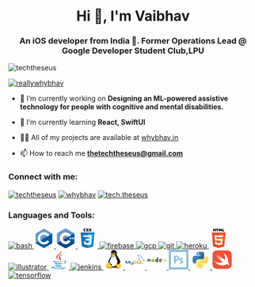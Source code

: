 <h1 align="center">Hi 👋, I'm Vaibhav</h1>
<h3 align="center">An iOS developer from India . Former Operations Lead @ Google Developer Student Club,LPU</h3>

<p align="left"> <img src="https://komarev.com/ghpvc/?username=techtheseus&label=Profile%20views&color=0e75b6&style=flat" alt="techtheseus" /> </p>

<p align="left"> <a href="https://twitter.com/reallywhybhav" target="blank"><img src="https://img.shields.io/twitter/follow/reallywhybhav?logo=twitter&style=for-the-badge" alt="reallywhybhav" /></a> </p>

- 🔭 I’m currently working on **Designing an ML-powered assistive technology for people with cognitive and mental disabilities.**

- 🌱 I’m currently learning **React, SwiftUI**

- 👨‍💻 All of my projects are available at [whybhav.in](https://whybhav.live)

- 📫 How to reach me **thetechtheseus@gmail.com**


<h3 align="left">Connect with me:</h3>
<p align="left">
<!-- <a href="https://dev.to/techtheseus" target="blank"><img align="center" src="https://raw.githubusercontent.com/rahuldkjain/github-profile-readme-generator/master/src/images/icons/Social/devto.svg" alt="techtheseus" height="30" width="40" /></a> -->
<a href="https://twitter.com/reallywhybhav" target="blank"><img align="center" src="https://raw.githubusercontent.com/rahuldkjain/github-profile-readme-generator/master/src/images/icons/Social/twitter.svg" alt="techtheseus" height="30" width="40" /></a>
<a href="https://linkedin.com/in/whybhav" target="blank"><img align="center" src="https://raw.githubusercontent.com/rahuldkjain/github-profile-readme-generator/master/src/images/icons/Social/linked-in-alt.svg" alt="whybhav" height="30" width="40" /></a>
<!-- <a href="https://stackoverflow.com/users/21319327" target="blank"><img align="center" src="https://raw.githubusercontent.com/rahuldkjain/github-profile-readme-generator/master/src/images/icons/Social/stack-overflow.svg" alt="21319327" height="30" width="40" /></a> -->
<!-- <a href="https://kaggle.com/techtheseus" target="blank"><img align="center" src="https://raw.githubusercontent.com/rahuldkjain/github-profile-readme-generator/master/src/images/icons/Social/kaggle.svg" alt="techtheseus" height="30" width="40" /></a> -->
<a href="https://instagram.com/reallywhybhav" target="blank"><img align="center" src="https://raw.githubusercontent.com/rahuldkjain/github-profile-readme-generator/master/src/images/icons/Social/instagram.svg" alt="tech.theseus" height="30" width="40" /></a>
<!-- <a href="https://medium.com/@reallywhybhav" target="blank"><img align="center" src="https://raw.githubusercontent.com/rahuldkjain/github-profile-readme-generator/master/src/images/icons/Social/medium.svg" alt="@reallywhybhav" height="30" width="40" /></a> -->
<!-- <a href="https://www.youtube.com/c/https://www.youtube.com/@techtheseus" target="blank"><img align="center" src="https://raw.githubusercontent.com/rahuldkjain/github-profile-readme-generator/master/src/images/icons/Social/youtube.svg" alt="https://www.youtube.com/@techtheseus" height="30" width="40" /></a> -->
<!-- <a href="https://www.codechef.com/users/techtheseus" target="blank"><img align="center" src="https://cdn.jsdelivr.net/npm/simple-icons@3.1.0/icons/codechef.svg" alt="techtheseus" height="30" width="40" /></a> -->
<!-- <a href="https://www.hackerrank.com/techtheseus" target="blank"><img align="center" src="https://raw.githubusercontent.com/rahuldkjain/github-profile-readme-generator/master/src/images/icons/Social/hackerrank.svg" alt="techtheseus" height="30" width="40" /></a>
<a href="https://codeforces.com/profile/techtheseus" target="blank"><img align="center" src="https://raw.githubusercontent.com/rahuldkjain/github-profile-readme-generator/master/src/images/icons/Social/codeforces.svg" alt="techtheseus" height="30" width="40" /></a>
<a href="https://www.leetcode.com/techtheseus" target="blank"><img align="center" src="https://raw.githubusercontent.com/rahuldkjain/github-profile-readme-generator/master/src/images/icons/Social/leet-code.svg" alt="techtheseus" height="30" width="40" /></a>
<a href="https://www.hackerearth.com/@techtheseus" target="blank"><img align="center" src="https://raw.githubusercontent.com/rahuldkjain/github-profile-readme-generator/master/src/images/icons/Social/hackerearth.svg" alt="@techtheseus" height="30" width="40" /></a>
<a href="https://auth.geeksforgeeks.org/user/techtheseus/profile" target="blank"><img align="center" src="https://raw.githubusercontent.com/rahuldkjain/github-profile-readme-generator/master/src/images/icons/Social/geeks-for-geeks.svg" alt="techtheseus/profile" height="30" width="40" /></a>
<a href="https://www.topcoder.com/members/techtheseus" target="blank"><img align="center" src="https://raw.githubusercontent.com/rahuldkjain/github-profile-readme-generator/master/src/images/icons/Social/topcoder.svg" alt="techtheseus" height="30" width="40" /></a>
</p> -->

<h3 align="left">Languages and Tools:</h3>

<p align="left"> <a href="https://www.gnu.org/software/bash/" target="_blank" rel="noreferrer"> <img src="https://www.vectorlogo.zone/logos/gnu_bash/gnu_bash-icon.svg" alt="bash" width="40" height="40"/> </a> <a href="https://www.cprogramming.com/" target="_blank" rel="noreferrer"> <img src="https://raw.githubusercontent.com/devicons/devicon/master/icons/c/c-original.svg" alt="c" width="40" height="40"/> </a> <a href="https://www.w3schools.com/cpp/" target="_blank" rel="noreferrer"> <img src="https://raw.githubusercontent.com/devicons/devicon/master/icons/cplusplus/cplusplus-original.svg" alt="cplusplus" width="40" height="40"/> </a> <a href="https://www.w3schools.com/css/" target="_blank" rel="noreferrer"> <img src="https://raw.githubusercontent.com/devicons/devicon/master/icons/css3/css3-original-wordmark.svg" alt="css3" width="40" height="40"/> </a> <a href="https://firebase.google.com/" target="_blank" rel="noreferrer"> <img src="https://www.vectorlogo.zone/logos/firebase/firebase-icon.svg" alt="firebase" width="40" height="40"/> </a> <a href="https://cloud.google.com" target="_blank" rel="noreferrer"> <img src="https://www.vectorlogo.zone/logos/google_cloud/google_cloud-icon.svg" alt="gcp" width="40" height="40"/> </a> <a href="https://git-scm.com/" target="_blank" rel="noreferrer"> <img src="https://www.vectorlogo.zone/logos/git-scm/git-scm-icon.svg" alt="git" width="40" height="40"/> </a> <a href="https://heroku.com" target="_blank" rel="noreferrer"> <img src="https://www.vectorlogo.zone/logos/heroku/heroku-icon.svg" alt="heroku" width="40" height="40"/> </a> <a href="https://www.w3.org/html/" target="_blank" rel="noreferrer"> <img src="https://raw.githubusercontent.com/devicons/devicon/master/icons/html5/html5-original-wordmark.svg" alt="html5" width="40" height="40"/> </a> <a href="https://www.adobe.com/in/products/illustrator.html" target="_blank" rel="noreferrer"> <img src="https://www.vectorlogo.zone/logos/adobe_illustrator/adobe_illustrator-icon.svg" alt="illustrator" width="40" height="40"/> </a> <a href="https://www.java.com" target="_blank" rel="noreferrer"> <img src="https://raw.githubusercontent.com/devicons/devicon/master/icons/java/java-original.svg" alt="java" width="40" height="40"/> </a> <a href="https://www.jenkins.io" target="_blank" rel="noreferrer"> <img src="https://www.vectorlogo.zone/logos/jenkins/jenkins-icon.svg" alt="jenkins" width="40" height="40"/> </a> <a href="https://www.linux.org/" target="_blank" rel="noreferrer"> <img src="https://raw.githubusercontent.com/devicons/devicon/master/icons/linux/linux-original.svg" alt="linux" width="40" height="40"/> </a> <a href="https://www.mysql.com/" target="_blank" rel="noreferrer"> <img src="https://raw.githubusercontent.com/devicons/devicon/master/icons/mysql/mysql-original-wordmark.svg" alt="mysql" width="40" height="40"/> </a> <a href="https://nodejs.org" target="_blank" rel="noreferrer"> <img src="https://raw.githubusercontent.com/devicons/devicon/master/icons/nodejs/nodejs-original-wordmark.svg" alt="nodejs" width="40" height="40"/> </a> <a href="https://www.photoshop.com/en" target="_blank" rel="noreferrer"> <img src="https://raw.githubusercontent.com/devicons/devicon/master/icons/photoshop/photoshop-line.svg" alt="photoshop" width="40" height="40"/> </a> <a href="https://www.python.org" target="_blank" rel="noreferrer"> <img src="https://raw.githubusercontent.com/devicons/devicon/master/icons/python/python-original.svg" alt="python" width="40" height="40"/> </a> <a href="https://developer.apple.com/swift/" target="_blank" rel="noreferrer"> <img src="https://raw.githubusercontent.com/devicons/devicon/master/icons/swift/swift-original.svg" alt="swift" width="40" height="40"/> </a> <a href="https://www.tensorflow.org" target="_blank" rel="noreferrer"> <img src="https://www.vectorlogo.zone/logos/tensorflow/tensorflow-icon.svg" alt="tensorflow" width="40" height="40"/> </a> </p>

<!-- <p><img align="left" src="https://github-readme-stats.vercel.app/api/top-langs?username=techtheseus&show_icons=true&locale=en&layout=compact" alt="techtheseus" /></p>

<p>&nbsp;<img align="center" src="https://github-readme-stats.vercel.app/api?username=techtheseus&show_icons=true&locale=en" alt="techtheseus" /></p> -->
